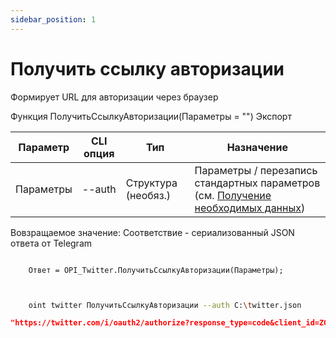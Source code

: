 ```yaml
---
sidebar_position: 1
---
```


# Получить ссылку авторизации
Формирует URL для авторизации через браузер


Функция ПолучитьСсылкуАвторизации(Параметры = "") Экспорт

  | Параметр | CLI опция | Тип | Назначение |
  |-|-|-|-|
  | Параметры | --auth | Структура (необяз.) | Параметры / перезапись стандартных параметров (см. [Получение необходимых данных](../)) |
  
  Вовзращаемое значение: Соответствие - сериализованный JSON ответа от Telegram


```bsl title="Пример кода"
	
	Ответ = OPI_Twitter.ПолучитьСсылкуАвторизации(Параметры);
	
```

```sh title="Пример команд CLI"

    oint twitter ПолучитьСсылкуАвторизации --auth C:\twitter.json

```

```json title="Результат"
"https://twitter.com/i/oauth2/authorize?response_type=code&client_id=ZG1vSmxlVTJXYi05M2c0ek9iV246MTpjaQ&redirect_uri=https%3A%2F%2Fapi.athenaeum.digital%2Fopi%2Fhs%2Ftwitter&scope=tweet.read%20tweet.write%20tweet.moderate.write%20users.read%20follows.read%20follows.write%20offline.access%20space.read%20mute.read%20mute.write%20like.read%20like.write%20list.read%20list.write%20block.read%20block.write%20bookmark.read%20bookmark.write&state=state&code_challenge=challenge&code_challenge_method=plain"
```
